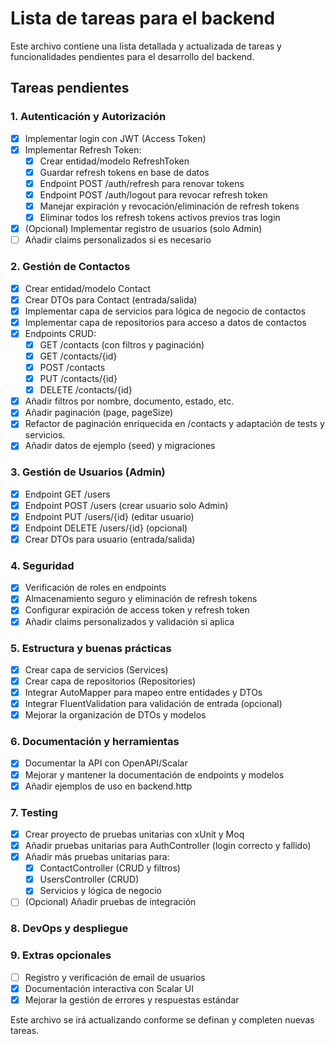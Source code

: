 # Lista de tareas para el backend

Este archivo contiene una lista detallada y actualizada de tareas y funcionalidades pendientes para el desarrollo del backend.

## Tareas pendientes

### 1. Autenticación y Autorización
- [x] Implementar login con JWT (Access Token)
- [x] Implementar Refresh Token:
  - [x] Crear entidad/modelo RefreshToken
  - [x] Guardar refresh tokens en base de datos
  - [x] Endpoint POST /auth/refresh para renovar tokens
  - [x] Endpoint POST /auth/logout para revocar refresh token
  - [x] Manejar expiración y revocación/eliminación de refresh tokens
  - [x] Eliminar todos los refresh tokens activos previos tras login
- [x] (Opcional) Implementar registro de usuarios (solo Admin)
- [ ] Añadir claims personalizados si es necesario

### 2. Gestión de Contactos
- [x] Crear entidad/modelo Contact
- [x] Crear DTOs para Contact (entrada/salida)
- [x] Implementar capa de servicios para lógica de negocio de contactos
- [x] Implementar capa de repositorios para acceso a datos de contactos
- [x] Endpoints CRUD:
  - [x] GET /contacts (con filtros y paginación)
  - [x] GET /contacts/{id}
  - [x] POST /contacts
  - [x] PUT /contacts/{id}
  - [x] DELETE /contacts/{id}
- [x] Añadir filtros por nombre, documento, estado, etc.
- [x] Añadir paginación (page, pageSize)
- [x] Refactor de paginación enriquecida en /contacts y adaptación de tests y servicios.
- [x] Añadir datos de ejemplo (seed) y migraciones

### 3. Gestión de Usuarios (Admin)
- [x] Endpoint GET /users
- [x] Endpoint POST /users (crear usuario solo Admin)
- [x] Endpoint PUT /users/{id} (editar usuario)
- [x] Endpoint DELETE /users/{id} (opcional)
- [x] Crear DTOs para usuario (entrada/salida)

### 4. Seguridad
- [x] Verificación de roles en endpoints
- [x] Almacenamiento seguro y eliminación de refresh tokens
- [x] Configurar expiración de access token y refresh token
- [x] Añadir claims personalizados y validación si aplica

### 5. Estructura y buenas prácticas
- [x] Crear capa de servicios (Services)
- [x] Crear capa de repositorios (Repositories)
- [x] Integrar AutoMapper para mapeo entre entidades y DTOs
- [x] Integrar FluentValidation para validación de entrada (opcional)
- [x] Mejorar la organización de DTOs y modelos

### 6. Documentación y herramientas
- [x] Documentar la API con OpenAPI/Scalar
- [x] Mejorar y mantener la documentación de endpoints y modelos
- [x] Añadir ejemplos de uso en backend.http

### 7. Testing
- [x] Crear proyecto de pruebas unitarias con xUnit y Moq
- [x] Añadir pruebas unitarias para AuthController (login correcto y fallido)
- [x] Añadir más pruebas unitarias para:
  - [x] ContactController (CRUD y filtros)
  - [x] UsersController (CRUD)
  - [x] Servicios y lógica de negocio
- [ ] (Opcional) Añadir pruebas de integración

### 8. DevOps y despliegue
<!-- No aplica en este proyecto por ahora -->
<!--
- [ ] Configurar despliegue y CI/CD
- [ ] Configurar migraciones automáticas/controladas
- [ ] Configurar logs (ej: Serilog)
- [ ] Configurar políticas de CORS seguras
-->

### 9. Extras opcionales
- [ ] Registro y verificación de email de usuarios
- [x] Documentación interactiva con Scalar UI
- [x] Mejorar la gestión de errores y respuestas estándar

Este archivo se irá actualizando conforme se definan y completen nuevas tareas.
